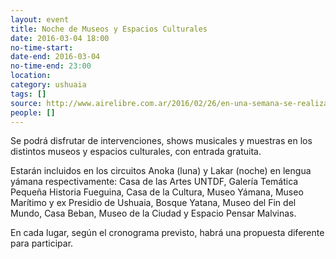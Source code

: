 ```yaml
---
layout: event 
title: Noche de Museos y Espacios Culturales
date: 2016-03-04 18:00
no-time-start: 
date-end: 2016-03-04
no-time-end: 23:00
location: 
category: ushuaia
tags: []
source: http://www.airelibre.com.ar/2016/02/26/en-una-semana-se-realizara-un-evento-unico-en-la-ciudad/
people: []
---
```


Se podrá disfrutar de intervenciones, shows musicales y muestras en los distintos museos y espacios culturales, con entrada gratuita.

Estarán incluidos en los circuitos Anoka (luna) y Lakar (noche) en lengua yámana respectivamente: Casa de las Artes UNTDF, Galería Temática Pequeña Historia Fueguina, Casa de la Cultura, Museo Yámana, Museo Marítimo y ex Presidio de Ushuaia, Bosque Yatana, Museo del Fin del Mundo, Casa Beban, Museo de la Ciudad y Espacio Pensar Malvinas.

En cada lugar, según el cronograma previsto, habrá una propuesta diferente para participar.
